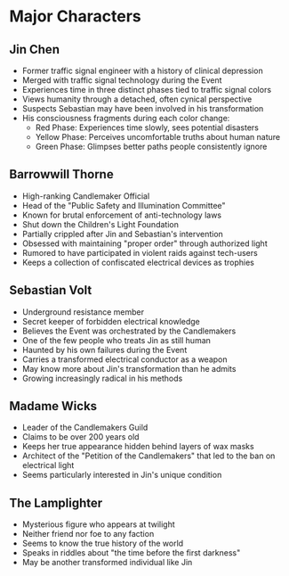 # Major Characters

## Jin Chen

- Former traffic signal engineer with a history of clinical depression
- Merged with traffic signal technology during the Event
- Experiences time in three distinct phases tied to traffic signal colors
- Views humanity through a detached, often cynical perspective
- Suspects Sebastian may have been involved in his transformation
- His consciousness fragments during each color change:
  - Red Phase: Experiences time slowly, sees potential disasters
  - Yellow Phase: Perceives uncomfortable truths about human nature
  - Green Phase: Glimpses better paths people consistently ignore

## Barrowwill Thorne

- High-ranking Candlemaker Official
- Head of the "Public Safety and Illumination Committee"
- Known for brutal enforcement of anti-technology laws
- Shut down the Children's Light Foundation
- Partially crippled after Jin and Sebastian's intervention
- Obsessed with maintaining "proper order" through authorized light
- Rumored to have participated in violent raids against tech-users
- Keeps a collection of confiscated electrical devices as trophies

## Sebastian Volt

- Underground resistance member
- Secret keeper of forbidden electrical knowledge
- Believes the Event was orchestrated by the Candlemakers
- One of the few people who treats Jin as still human
- Haunted by his own failures during the Event
- Carries a transformed electrical conductor as a weapon
- May know more about Jin's transformation than he admits
- Growing increasingly radical in his methods

## Madame Wicks

- Leader of the Candlemakers Guild
- Claims to be over 200 years old
- Keeps her true appearance hidden behind layers of wax masks
- Architect of the "Petition of the Candlemakers" that led to the ban on electrical light
- Seems particularly interested in Jin's unique condition

## The Lamplighter

- Mysterious figure who appears at twilight
- Neither friend nor foe to any faction
- Seems to know the true history of the world
- Speaks in riddles about "the time before the first darkness"
- May be another transformed individual like Jin
